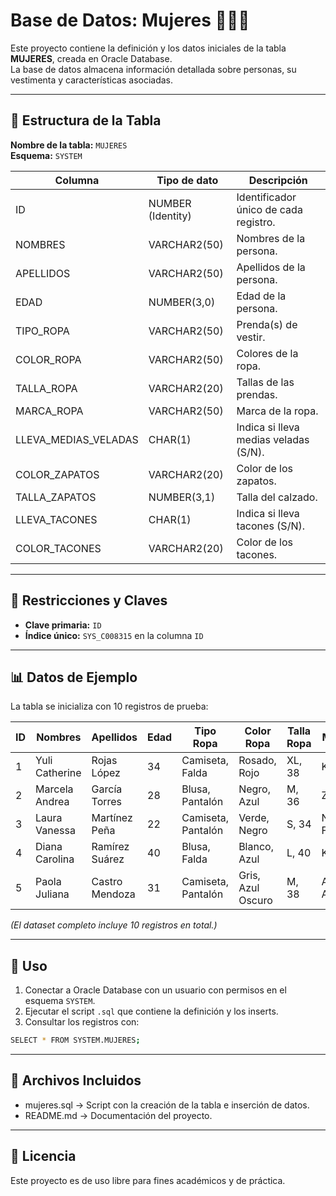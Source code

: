 # Base de Datos: Mujeres 👩‍💼👠

Este proyecto contiene la definición y los datos iniciales de la tabla **MUJERES**, creada en Oracle Database.  
La base de datos almacena información detallada sobre personas, su vestimenta y características asociadas.

---

## 📌 Estructura de la Tabla

**Nombre de la tabla:** `MUJERES`  
**Esquema:** `SYSTEM`

| Columna              | Tipo de dato        | Descripción |
|-----------------------|---------------------|-------------|
| ID                   | NUMBER (Identity)   | Identificador único de cada registro. |
| NOMBRES              | VARCHAR2(50)        | Nombres de la persona. |
| APELLIDOS            | VARCHAR2(50)        | Apellidos de la persona. |
| EDAD                 | NUMBER(3,0)         | Edad de la persona. |
| TIPO_ROPA            | VARCHAR2(50)        | Prenda(s) de vestir. |
| COLOR_ROPA           | VARCHAR2(50)        | Colores de la ropa. |
| TALLA_ROPA           | VARCHAR2(20)        | Tallas de las prendas. |
| MARCA_ROPA           | VARCHAR2(50)        | Marca de la ropa. |
| LLEVA_MEDIAS_VELADAS | CHAR(1)             | Indica si lleva medias veladas (S/N). |
| COLOR_ZAPATOS        | VARCHAR2(20)        | Color de los zapatos. |
| TALLA_ZAPATOS        | NUMBER(3,1)         | Talla del calzado. |
| LLEVA_TACONES        | CHAR(1)             | Indica si lleva tacones (S/N). |
| COLOR_TACONES        | VARCHAR2(20)        | Color de los tacones. |

---

## 🔑 Restricciones y Claves

- **Clave primaria:** `ID`
- **Índice único:** `SYS_C008315` en la columna `ID`

---

## 📊 Datos de Ejemplo

La tabla se inicializa con 10 registros de prueba:

| ID  | Nombres          | Apellidos        | Edad | Tipo Ropa        | Color Ropa    | Talla Ropa | Marca Ropa         | Medias Veladas | Zapatos | Talla Zapatos | Tacones | Color Tacones |
|-----|------------------|------------------|------|------------------|---------------|------------|--------------------|----------------|---------|---------------|---------|---------------|
| 1   | Yuli Catherine   | Rojas López      | 34   | Camiseta, Falda  | Rosado, Rojo  | XL, 38    | KOAJ, KOAJ         | S              | NULL    | NULL          | S       | Anaranjado    |
| 2   | Marcela Andrea   | García Torres    | 28   | Blusa, Pantalón  | Negro, Azul   | M, 36     | Zara, Levis        | N              | Blanco  | 7.5           | N       | NULL          |
| 3   | Laura Vanessa    | Martínez Peña    | 22   | Camiseta, Pantalón | Verde, Negro | S, 34     | Nike, Studio F     | N              | Negro   | 6             | S       | Negro         |
| 4   | Diana Carolina   | Ramírez Suárez   | 40   | Blusa, Falda     | Blanco, Azul  | L, 40     | KOAJ, Esprit       | S              | Azul    | 8             | N       | NULL          |
| 5   | Paola Juliana    | Castro Mendoza   | 31   | Camiseta, Pantalón | Gris, Azul Oscuro | M, 38 | Adidas, Americanino | N            | Rojo    | 7             | S       | Rojo          |

*(El dataset completo incluye 10 registros en total.)*

---

## 🚀 Uso

1. Conectar a Oracle Database con un usuario con permisos en el esquema `SYSTEM`.
2. Ejecutar el script `.sql` que contiene la definición y los inserts.
3. Consultar los registros con:

  ```bash
SELECT * FROM SYSTEM.MUJERES;
`````
---
## 📂 Archivos Incluidos
- mujeres.sql → Script con la creación de la tabla e inserción de datos.
- README.md → Documentación del proyecto.
---
## 📜 Licencia

Este proyecto es de uso libre para fines académicos y de práctica.
